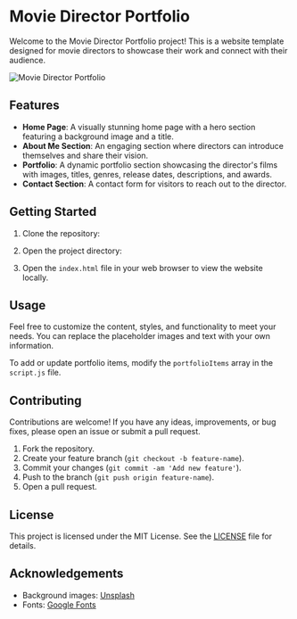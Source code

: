 # Movie Director Portfolio

Welcome to the Movie Director Portfolio project! This is a website template designed for movie directors to showcase their work and connect with their audience.

![Movie Director Portfolio](http://127.0.0.1:5500/?name=sagar+sob&email=sobsagar05%40gmail.com&message=what+up%3F#contact)

## Features

- **Home Page**: A visually stunning home page with a hero section featuring a background image and a title.
- **About Me Section**: An engaging section where directors can introduce themselves and share their vision.
- **Portfolio**: A dynamic portfolio section showcasing the director's films with images, titles, genres, release dates, descriptions, and awards.
- **Contact Section**: A contact form for visitors to reach out to the director.

## Getting Started

1. Clone the repository:


2. Open the project directory:


3. Open the `index.html` file in your web browser to view the website locally.

## Usage

Feel free to customize the content, styles, and functionality to meet your needs. You can replace the placeholder images and text with your own information.

To add or update portfolio items, modify the `portfolioItems` array in the `script.js` file.

## Contributing

Contributions are welcome! If you have any ideas, improvements, or bug fixes, please open an issue or submit a pull request.

1. Fork the repository.
2. Create your feature branch (`git checkout -b feature-name`).
3. Commit your changes (`git commit -am 'Add new feature'`).
4. Push to the branch (`git push origin feature-name`).
5. Open a pull request.

## License

This project is licensed under the MIT License. See the [LICENSE](LICENSE) file for details.

## Acknowledgements

- Background images: [Unsplash](https://unsplash.com/)
- Fonts: [Google Fonts](https://fonts.google.com/)
